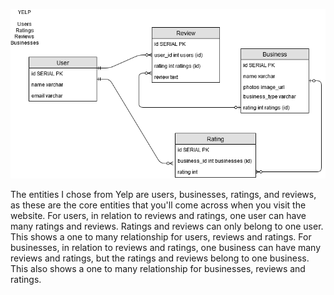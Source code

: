 ![alt text](./erd.png)

The entities I chose from Yelp are users, businesses, ratings, and reviews, as these are the core entities that you'll come across
when you visit the website. For users, in relation to reviews and ratings, one user can have many ratings and reviews. Ratings and
reviews can only belong to one user. This shows a one to many relationship for users, reviews and ratings. 
For businesses, in relation to reviews and ratings, one business can have many reviews and ratings, 
but the ratings and reviews belong to one business. This also shows a one to many relationship for businesses, reviews and ratings.